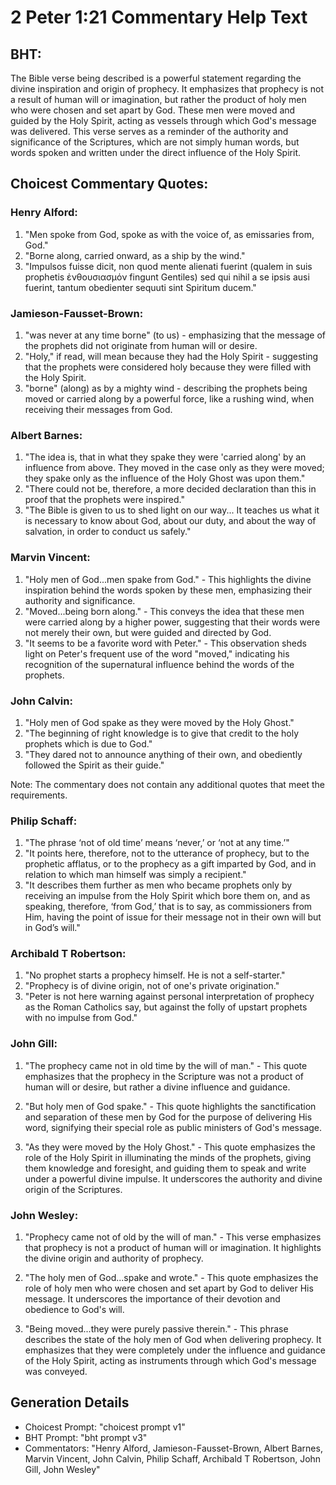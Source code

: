 # 2 Peter 1:21 Commentary Help Text

## BHT:
The Bible verse being described is a powerful statement regarding the divine inspiration and origin of prophecy. It emphasizes that prophecy is not a result of human will or imagination, but rather the product of holy men who were chosen and set apart by God. These men were moved and guided by the Holy Spirit, acting as vessels through which God's message was delivered. This verse serves as a reminder of the authority and significance of the Scriptures, which are not simply human words, but words spoken and written under the direct influence of the Holy Spirit.

## Choicest Commentary Quotes:
### Henry Alford:
1. "Men spoke from God, spoke as with the voice of, as emissaries from, God."
2. "Borne along, carried onward, as a ship by the wind."
3. "Impulsos fuisse dicit, non quod mente alienati fuerint (qualem in suis prophetis ἐνθουσιασμόν fingunt Gentiles) sed qui nihil a se ipsis ausi fuerint, tantum obedienter sequuti sint Spiritum ducem."

### Jamieson-Fausset-Brown:
1. "was never at any time borne" (to us) - emphasizing that the message of the prophets did not originate from human will or desire.
2. "Holy," if read, will mean because they had the Holy Spirit - suggesting that the prophets were considered holy because they were filled with the Holy Spirit.
3. "borne" (along) as by a mighty wind - describing the prophets being moved or carried along by a powerful force, like a rushing wind, when receiving their messages from God.

### Albert Barnes:
1. "The idea is, that in what they spake they were 'carried along' by an influence from above. They moved in the case only as they were moved; they spake only as the influence of the Holy Ghost was upon them."
2. "There could not be, therefore, a more decided declaration than this in proof that the prophets were inspired."
3. "The Bible is given to us to shed light on our way... It teaches us what it is necessary to know about God, about our duty, and about the way of salvation, in order to conduct us safely."

### Marvin Vincent:
1. "Holy men of God...men spake from God." - This highlights the divine inspiration behind the words spoken by these men, emphasizing their authority and significance.
2. "Moved...being born along." - This conveys the idea that these men were carried along by a higher power, suggesting that their words were not merely their own, but were guided and directed by God.
3. "It seems to be a favorite word with Peter." - This observation sheds light on Peter's frequent use of the word "moved," indicating his recognition of the supernatural influence behind the words of the prophets.

### John Calvin:
1. "Holy men of God spake as they were moved by the Holy Ghost."
2. "The beginning of right knowledge is to give that credit to the holy prophets which is due to God."
3. "They dared not to announce anything of their own, and obediently followed the Spirit as their guide."

Note: The commentary does not contain any additional quotes that meet the requirements.

### Philip Schaff:
1. "The phrase ‘not of old time’ means ‘never,’ or ‘not at any time.’"
2. "It points here, therefore, not to the utterance of prophecy, but to the prophetic afflatus, or to the prophecy as a gift imparted by God, and in relation to which man himself was simply a recipient."
3. "It describes them further as men who became prophets only by receiving an impulse from the Holy Spirit which bore them on, and as speaking, therefore, ‘from God,’ that is to say, as commissioners from Him, having the point of issue for their message not in their own will but in God’s will."

### Archibald T Robertson:
1. "No prophet starts a prophecy himself. He is not a self-starter."
2. "Prophecy is of divine origin, not of one's private origination."
3. "Peter is not here warning against personal interpretation of prophecy as the Roman Catholics say, but against the folly of upstart prophets with no impulse from God."

### John Gill:
1. "The prophecy came not in old time by the will of man." - This quote emphasizes that the prophecy in the Scripture was not a product of human will or desire, but rather a divine influence and guidance.

2. "But holy men of God spake." - This quote highlights the sanctification and separation of these men by God for the purpose of delivering His word, signifying their special role as public ministers of God's message.

3. "As they were moved by the Holy Ghost." - This quote emphasizes the role of the Holy Spirit in illuminating the minds of the prophets, giving them knowledge and foresight, and guiding them to speak and write under a powerful divine impulse. It underscores the authority and divine origin of the Scriptures.

### John Wesley:
1. "Prophecy came not of old by the will of man." - This verse emphasizes that prophecy is not a product of human will or imagination. It highlights the divine origin and authority of prophecy.

2. "The holy men of God...spake and wrote." - This quote emphasizes the role of holy men who were chosen and set apart by God to deliver His message. It underscores the importance of their devotion and obedience to God's will.

3. "Being moved...they were purely passive therein." - This phrase describes the state of the holy men of God when delivering prophecy. It emphasizes that they were completely under the influence and guidance of the Holy Spirit, acting as instruments through which God's message was conveyed.


## Generation Details
- Choicest Prompt: "choicest prompt v1"
- BHT Prompt: "bht prompt v3"
- Commentators: "Henry Alford, Jamieson-Fausset-Brown, Albert Barnes, Marvin Vincent, John Calvin, Philip Schaff, Archibald T Robertson, John Gill, John Wesley"

